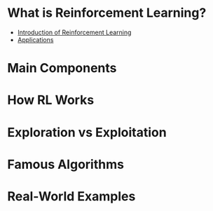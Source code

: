 # What is Reinforcement Learning?
* [Introduction of Reinforcement Learning](https://github.com/yangshiteng/Data-Science-Learning-Path/blob/main/deep_learning/reinforcement_learning/rl_introduction.md)
* [Applications]()

# Main Components

# How RL Works

# Exploration vs Exploitation

# Famous Algorithms

# Real-World Examples
